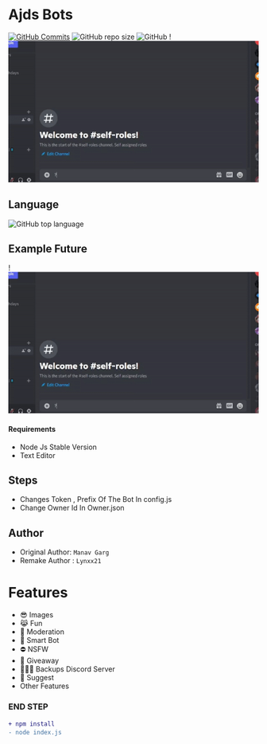 # Ajds Bots
[![GitHub Commits](https://img.shields.io/github/last-commit/Lynxx21/Ajdsbots-reverse?label=Last%20Commits)](https://github.com/Lynxx21/Ajdsbots-reverse.git)
![GitHub repo size](https://img.shields.io/github/repo-size/Lynxx21/Ajdsbots-reverse?label=Repo%20Size)
![GitHub](https://img.shields.io/github/license/Lynxx21/Ajdsbots-reverse?label=License)
!![Alt Text](photo/Example.gif)

## Language
![GitHub top language](https://img.shields.io/github/languages/top/Lynxx21/Ajdsbots-reverse?style=for-the-badge)

## Example Future
!![Alt Text](photo/Example.gif)


#### Requirements
* Node Js Stable Version
* Text Editor

## Steps
* Changes Token , Prefix Of The Bot In config.js 
* Change Owner Id In Owner.json


## Author
* Original Author: `Manav Garg`
* Remake Author : `Lynxx21`

# Features 
* 😎 Images 
* 😹 Fun 
* 🤖 Moderation
* 👾 Smart Bot
* ⛔️ NSFW
* 🎉 Giveaway
* 👩🏻‍🏭 Backups Discord Server
* 🧲 Suggest
* Other Features

### END STEP
```diff
+ npm install
- node index.js
```


